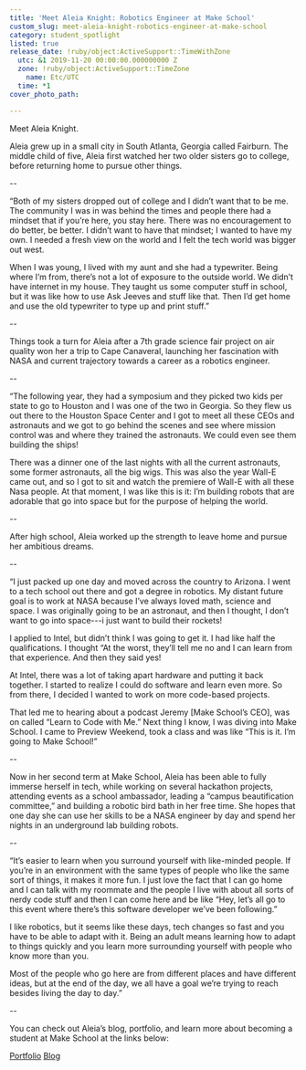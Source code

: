 ```yaml
---
title: 'Meet Aleia Knight: Robotics Engineer at Make School'
custom_slug: meet-aleia-knight-robotics-engineer-at-make-school
category: student_spotlight
listed: true
release_date: !ruby/object:ActiveSupport::TimeWithZone
  utc: &1 2019-11-20 00:00:00.000000000 Z
  zone: !ruby/object:ActiveSupport::TimeZone
    name: Etc/UTC
  time: *1
cover_photo_path: 

---
```

Meet Aleia Knight.

Aleia grew up in a small city in South Atlanta, Georgia called Fairburn. The middle child of five, Aleia first watched her two older sisters go to college, before returning home to pursue other things.

--

“Both of my sisters dropped out of college and I didn’t want that to be me. The community I was in was behind the times and people there had a mindset that if you’re here, you stay here. There was no encouragement to do better, be better. I didn’t want to have that mindset; I wanted to have my own. I needed a fresh view on the world and I felt the tech world was bigger out west.

When I was young, I lived with my aunt and she had a typewriter. Being where I’m from, there’s not a lot of exposure to the outside world. We didn’t have internet in my house. They taught us some computer stuff in school, but it was like how to use Ask Jeeves and stuff like that. Then I’d get home and use the old typewriter to type up and print stuff.”

--

Things took a turn for Aleia after a 7th grade science fair project on air quality won her a trip to Cape Canaveral, launching her fascination with NASA and current trajectory towards a career as a robotics engineer.

--

“The following year, they had a symposium and they picked two kids per state to go to Houston and I was one of the two in Georgia. So they flew us out there to the Houston Space Center and I got to meet all these CEOs and astronauts and we got to go behind the scenes and see where mission control was and where they trained the astronauts. We could even see them building the ships!

There was a dinner one of the last nights with all the current astronauts, some former astronauts, all the big wigs. This was also the year Wall-E came out, and so I got to sit and watch the premiere of Wall-E with all these Nasa people. At that moment, I was like this is it: I’m building robots that are adorable that go into space but for the purpose of helping the world. 

--

After high school, Aleia worked up the strength to leave home and pursue her ambitious dreams. 

-- 

“I just packed up one day and moved across the country to Arizona. I went to a tech school out there and got a degree in robotics. My distant future goal is to work at NASA because I’ve always loved math, science and space. I was originally going to be an astronaut, and then I thought, I don’t want to go into space---i just want to build their rockets!

I applied to Intel, but didn’t think I was going to get it. I had like half the qualifications. I thought “At the worst, they’ll tell me no and I can learn from that experience. And then they said yes!

At Intel, there was a lot of taking apart hardware and putting it back together. I started to realize I could do software and learn even more. So from there, I decided I wanted to work on more code-based projects.

That led me to hearing about a podcast Jeremy [Make School’s CEO], was on called “Learn to Code with Me.” Next thing I know, I was diving into Make School. I came to Preview Weekend, took a class and was like “This is it. I’m going to Make School!”

--

Now in her second term at Make School, Aleia has been able to fully immerse herself in tech, while working on several hackathon projects, attending events as a school ambassador, leading a “campus beautification committee,” and building a robotic bird bath in her free time. She hopes that one day she can use her skills to be a NASA engineer by day and spend her nights in an underground lab building robots.

--

“It’s easier to learn when you surround yourself with like-minded people. If you’re in an environment with the same types of people who like the same sort of things, it makes it more fun. I just love the fact that I can go home and I can talk with my roommate and the people I live with about all sorts of nerdy code stuff and then I can come here and be like “Hey, let’s all go to this event where there’s this software developer we’ve been following.”

I like robotics, but it seems like these days, tech changes so fast and you have to be able to adapt with it. Being an adult means learning how to adapt to things quickly and you learn more surrounding yourself with people who know more than you. 

Most of the people who go here are from different places and have different ideas, but at the end of the day, we all have a goal we’re trying to reach besides living the day to day.”

--

You can check out Aleia’s blog, portfolio, and learn more about becoming a student at Make School at the links below:

[Portfolio](https://www.makeschool.com/portfolio/Aleia-Knight)
[Blog](https://medium.com/@aleia.knight)













